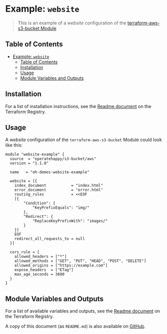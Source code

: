# Example: `website`

> This is an example of a _website_ configuration of the [terraform-aws-s3-bucket Module](https://registry.terraform.io/modules/operatehappy/s3-bucket/)

## Table of Contents

- [Example: `website`](#example-website)
  - [Table of Contents](#table-of-contents)
  - [Installation](#installation)
  - [Usage](#usage)
  - [Module Variables and Outputs](#module-variables-and-outputs)

## Installation

For a list of installation instructions, see the [Readme document](https://registry.terraform.io/modules/operatehappy/s3-bucket/) on the Terraform Registry.

## Usage

A _website_ configuration of the `terraform-aws-s3-bucket` Module could look like this:

```hcl
module "website-example" {
  source  = "operatehappy/s3-bucket/aws"
  version = "1.1.0"

  name   = "oh-demos-website-example"

  website = [{
    index_document           = "index.html"
    error_document           = "error.html"
    routing_rules            = <<EOF
    [{
        "Condition": {
            "KeyPrefixEquals": "img/"
        },
        "Redirect": {
            "ReplaceKeyPrefixWith": "images/"
        }
    }]
    EOF
    redirect_all_requests_to = null
  }]

  cors_rule = {
    allowed_headers = ["*"]
    allowed_methods = ["GET", "PUT", "HEAD", "POST", "DELETE"]
    allowed_origins = ["https://example.com"]
    expose_headers  = ["ETag"]
    max_age_seconds = 3600
  }
}
```

## Module Variables and Outputs

For a list of available variables and outputs, see the [Readme document](https://registry.terraform.io/modules/operatehappy/s3-bucket/) on the Terraform Registry.

A copy of this document (as `README.md`) is also available on [GitHub](https://github.com/operatehappy/terraform-aws-s3-bucket/blob/master/README.md#readme).
